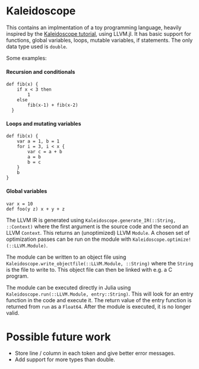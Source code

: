 # Kaleidoscope

This contains an implmentation of a toy programming language, heavily inspired by the [Kaleidoscope tutorial](https://llvm.org/docs/tutorial/), using LLVM.jl.
It has basic support for functions, global variables, loops, mutable variables, if statements. The only data type used is `double`.


Some examples:

#### Recursion and conditionals

```
def fib(x) {
    if x < 3 then
        1
    else
        fib(x-1) + fib(x-2)
  }
```

#### Loops and mutating variables
```
def fib(x) {
    var a = 1, b = 1
    for i = 3, i < x {
        var c = a + b
        a = b
        b = c
    }
    b
}
```

#### Global variables

```
var x = 10
def foo(y z) x + y + z
```

The LLVM IR is generated using `Kaleidoscope.generate_IR(::String, ::Context)` where the first argument is the source code and the second an LLVM `Context`.
This returns an (unoptimized) LLVM `Module`. A chosen set of optimization passes can be run on the module with `Kaleidoscope.optimize!(::LLVM.Module)`.

The module can be written to an object file using `Kaleidoscope.write_objectfile(::LLVM.Module, ::String)` where the `String` is the file to write to.
This object file can then be linked with e.g. a C program.

The module can be executed directly in Julia using `Kaleidoscope.run(::LLVM.Module, entry::String)`. This will look for an entry function in the code and execute it. The return value of the entry function is returned from `run` as a `Float64`. After the module is executed, it is no longer valid.

# Possible future work

* Store line / column in each token and give better error messages.
* Add support for more types than double.
